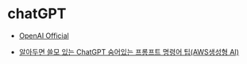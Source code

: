 # chatGPT

- [OpenAI Official](https://chat.openai.com/chat)

- [알아두면 쓸모 있는 ChatGPT 숨어있는 프롬프트 명령어 팁(AWS생성형 AI)](http://charlychoi.blogspot.com/2023/06/chatgpt.html)


